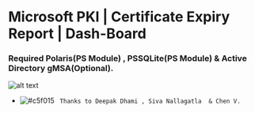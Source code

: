 ﻿# Microsoft PKI | Certificate Expiry Report | Dash-Board
 ###  Required Polaris(PS Module) , PSSQLite(PS Module) & Active Directory gMSA(Optional).
 ![alt text](https://www.linkedin.com/feed/update/urn:li:activity:6636105695550943232/?commentUrn=urn%3Ali%3Acomment%3A(activity%3A6631199755781447680%2C6636105566911631360))
 - ![#c5f015](https://placehold.it/15/c5f015/000000?text=+) ` Thanks to Deepak Dhami , Siva Nallagatla  & Chen V.`

